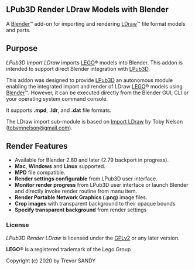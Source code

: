 ## LPub3D Render LDraw Models with Blender ##

A [Blender](https://www.blender.org)&trade; add-on for importing and rendering [LDraw](http://www.ldraw.org)&trade; file format models and parts.

## Purpose ##
*LPub3D Import LDraw* imports [LEGO](https://www.lego.com/)® models into Blender. This addon is intended to support direct Blender integration with [LPub3D](https://trevorsandy.github.io/lpub3d).

This addon was designed to provide [LPub3D](https://trevorsandy.github.io/lpub3d) an autonomous module enabling the integrated import and render of LDraw [LEGO](https://www.lego.com/)® models using [Blender](https://www.blender.org)&trade;. However, it can be executed directly from the Blender GUI, CLI or your operating system command console.

It supports **.mpd**, **.ldr**, and **.dat** file formats.

The LDraw import sub-module is based on [Import LDraw](https://github.com/TobyLobster/ImportLDraw) by Toby Nelson (tobymnelson@gmail.com).

## Render Features ##
+ Available for Blender 2.80 and later (2.79 backport in progress).
+ **Mac**, **Windows** and **Linux** supported.
+ **MPD** file compatible.
+ **Render settings configurable** from LPub3D user interface.
+ **Monitor render progress** from LPub3D user interface or launch Blender and directly invoke render routine from manu item.
+ **Render Portable Network Graphics (.png)** image files.
+ **Crop images** with transparent background to their opaque bounds
+ **Specify transparent background** from render settings

### License ###

*LPub3D Render LDraw* is licensed under the [GPLv2](http://www.gnu.org/licenses/gpl-2.0.html) or any later version.

**LEGO**® is a registered trademark of the Lego Group<br clear=left>

Copyright (c) 2020 by Trevor SANDY
